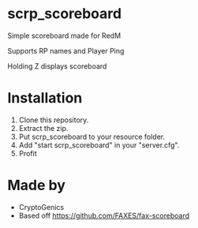 # scrp_scoreboard
Simple scoreboard made for RedM

Supports RP names and Player Ping

Holding Z displays scoreboard


# Installation
1. Clone this repository.
2. Extract the zip.
3. Put scrp_scoreboard to your resource folder.
4. Add "start scrp_scoreboard" in your "server.cfg".
5. Profit

# Made by
- CryptoGenics
- Based off https://github.com/FAXES/fax-scoreboard
